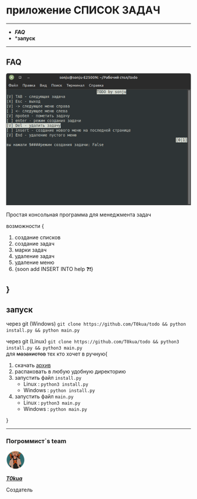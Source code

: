 # приложение СПИСОК ЗАДАЧ  
--------------------------

* ***FAQ***  
* ***запуск**    
-------------------------------
## FAQ  
![image](https://github.com/T0kua/T0kua/blob/main/image/todoapp.png)  

Простая консольная программа для менеджмента задач  

возможности {  

1. создание списков  
2. создание задач  
3. марки задач  
4. удаление задач  
5. удаление меню  
6. {soon add INSERT INTO help ❓❗}
  
}
----------------------------------
## запуск  
через git (Windows) `git clone https://github.com/T0kua/todo && python install.py && python main.py`  

через git (Linux) `git clone https://github.com/T0kua/todo && python3 install.py && python3 main.py`  
для ~~мазахистов~~ тех кто хочет в ручную{  

1. скачать [архив][1]  
2. распаковать в любую удобную директорию  
3. запустить файл `install.py`  
    - Linux : `python3 install.py`  
    - Windows : `python install.py`  
4. запустить файл `main.py`  
    - Linux : `python3 main.py`  
    - Windows : `python main.py`  

}  

---------------------------------
### Погроммист`s team  

![T0kua](https://github.com/T0kua/T0kua/blob/main/image/fase-rounded.png)

[***T0kua***](https://github.com/T0kua)

Создатель 


[1]:(https://github.com/T0kua/todo/archive/refs/heads/main.zip)
[2]:(https://github.com/T0kua/T0kua/blob/main/image/fase-rounded.png)



